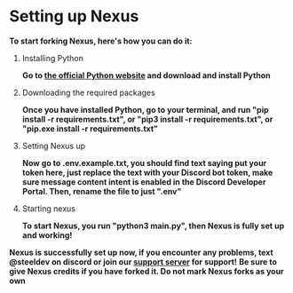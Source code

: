 # Setting up Nexus

**To start forking Nexus, here's how you can do it:**

1. Installing Python

   **Go to [the official Python website](https://python.org) and download and install Python**
   
3. Downloading the required packages

   **Once you have installed Python, go to your terminal, and run "pip install -r requirements.txt", or "pip3 install -r requirements.txt", or "pip.exe install -r requirements.txt"**

4. Setting Nexus up

   **Now go to .env.example.txt, you should find text saying put your token here, just replace the text with your Discord bot token, make sure message content intent is enabled in the Discord Developer Portal. Then, rename the file to just ".env"**

5. Starting nexus

   **To start Nexus, you run "python3 main.py", then Nexus is fully set up and working!**

**Nexus is successfully set up now, if you encounter any problems, text @steeldev on discord or join our [support server](https://discord.gg/mcdK88yUgF) for support!**
**Be sure to give Nexus credits if you have forked it. Do not mark Nexus forks as your own**

